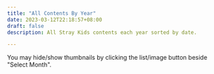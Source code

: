 ```yaml
---
title: "All Contents By Year"
date: 2023-03-12T22:18:57+08:00
draft: false
description: All Stray Kids contents each year sorted by date.

---
```

You may hide/show thumbnails by clicking the list/image button beside "Select Month".
